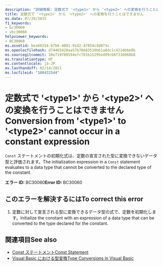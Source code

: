 ```yaml
---
description: "詳細情報: 定数式で '<type1>' から '<type2>' への変換を行うことはできません"
title: 定数式で '<type1>' から '<type2>' への変換を行うことはできません
ms.date: 07/20/2015
f1_keywords:
- bc30060
- vbc30060
helpviewer_keywords:
- BC30060
ms.assetid: bea60254-67b6-4881-91d2-47854c4d073c
ms.openlocfilehash: d74465420aa57b78683510b61a8dc1c4224bbe8b
ms.sourcegitcommit: 10e719780594efc781b15295e499c66f316068b8
ms.translationtype: HT
ms.contentlocale: ja-JP
ms.lasthandoff: 02/14/2021
ms.locfileid: "100432544"
---
```

# <a name="conversion-from-type1-to-type2-cannot-occur-in-a-constant-expression"></a><span data-ttu-id="c0a1c-103">定数式で '\<type1>' から '\<type2>' への変換を行うことはできません</span><span class="sxs-lookup"><span data-stu-id="c0a1c-103">Conversion from '\<type1>' to '\<type2>' cannot occur in a constant expression</span></span>

<span data-ttu-id="c0a1c-104">`Const` ステートメントの初期化式は、定数の宣言された型に変換できないデータ型と評価されます。</span><span class="sxs-lookup"><span data-stu-id="c0a1c-104">The initialization expression in a `Const` statement evaluates to a data type that cannot be converted to the declared type of the constant.</span></span>  
  
 <span data-ttu-id="c0a1c-105">**エラー ID:** BC30060</span><span class="sxs-lookup"><span data-stu-id="c0a1c-105">**Error ID:** BC30060</span></span>  
  
## <a name="to-correct-this-error"></a><span data-ttu-id="c0a1c-106">このエラーを解決するには</span><span class="sxs-lookup"><span data-stu-id="c0a1c-106">To correct this error</span></span>  
  
1. <span data-ttu-id="c0a1c-107">定数に対して宣言される型に変換できるデータ型の式で、定数を初期化します。</span><span class="sxs-lookup"><span data-stu-id="c0a1c-107">Initialize the constant with an expression of a data type that can be converted to the type declared for the constant.</span></span>  
  
## <a name="see-also"></a><span data-ttu-id="c0a1c-108">関連項目</span><span class="sxs-lookup"><span data-stu-id="c0a1c-108">See also</span></span>

- [<span data-ttu-id="c0a1c-109">Const ステートメント</span><span class="sxs-lookup"><span data-stu-id="c0a1c-109">Const Statement</span></span>](../language-reference/statements/const-statement.md)
- [<span data-ttu-id="c0a1c-110">Visual Basic における型変換</span><span class="sxs-lookup"><span data-stu-id="c0a1c-110">Type Conversions in Visual Basic</span></span>](../programming-guide/language-features/data-types/type-conversions.md)
